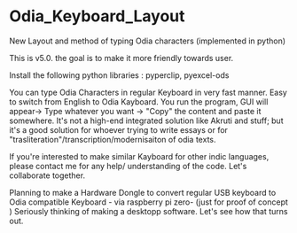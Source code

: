 # Odia_Keyboard_Layout
New Layout and method of typing Odia characters (implemented in python)

This is v5.0. the goal is to make it more friendly towards user.

Install the following python libraries : pyperclip, pyexcel-ods

You can type Odia Characters in regular Keyboard in very fast manner. 
Easy to switch from English to Odia Kayboard.
You run the program, GUI will appear-> Type whatever you want -> "Copy" the content and paste it somewhere.
It's not a high-end integrated solution like Akruti and stuff; but it's a good solution for whoever trying to write essays or for "trasliteration"/transcription/modernisaiton of odia texts.

If you're interested to make similar Kayboard for other indic languages, please contact me for any help/ understanding of the code. Let's collaborate together.






Planning to make a Hardware Dongle to convert regular USB keyboard to Odia compatible Keyboard - via raspberry pi zero- (just for proof of concept )
Seriously thinking of making a desktopp software.
Let's see how that turns out.



